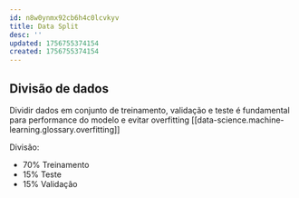 ```yaml
---
id: n8w0ynmx92cb6h4c0lcvkyv
title: Data Split
desc: ''
updated: 1756755374154
created: 1756755374154
---
```


## Divisão de dados

Dividir dados em conjunto de treinamento, validação e teste é fundamental para performance do modelo e evitar overfitting [[data-science.machine-learning.glossary.overfitting]]

Divisão:

- 70% Treinamento
- 15% Teste
- 15% Validação
